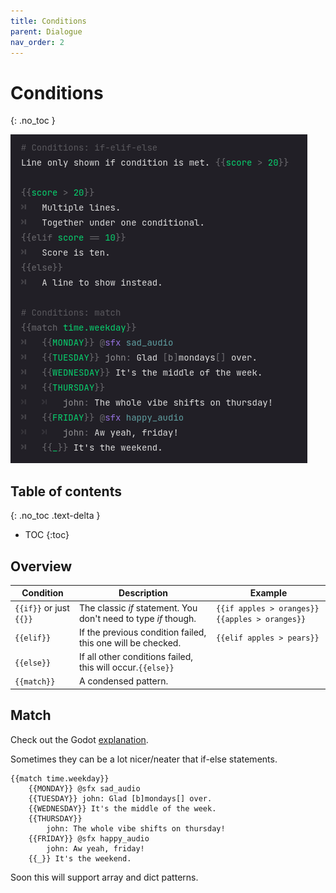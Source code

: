 ```yaml
---
title: Conditions
parent: Dialogue
nav_order: 2
---
```


# Conditions
{: .no_toc }

![](/docs/dialogue/conditions.png)

## Table of contents
{: .no_toc .text-delta }

- TOC
   {:toc}


## Overview

<!-- {% raw %} -->
|Condition|Description|Example|
|---------|-----------|-------|
|`{{if}}` or just `{{}}`|The classic *if* statement. You don't need to type *if* though.|`{{if apples > oranges}}` `{{apples > oranges}}`|
|`{{elif}}`|If the previous condition failed, this one will be checked.|`{{elif apples > pears}}`|
|`{{else}}`|If all other conditions failed, this will occur.`{{else}}`|
|`{{match}}`|A condensed pattern.||
<!-- {% endraw %} -->

## Match

Check out the Godot [explanation](https://docs.godotengine.org/en/latest/tutorials/scripting/gdscript/gdscript_basics.html#match).

Sometimes they can be a lot nicer/neater that if-else statements.

<!-- {% raw %} -->
```
{{match time.weekday}}
    {{MONDAY}} @sfx sad_audio
    {{TUESDAY}} john: Glad [b]mondays[] over.
    {{WEDNESDAY}} It's the middle of the week.
    {{THURSDAY}}
        john: The whole vibe shifts on thursday!
    {{FRIDAY}} @sfx happy_audio
        john: Aw yeah, friday!
    {{_}} It's the weekend.
```
<!-- {% endraw %} -->

Soon this will support array and dict patterns.
